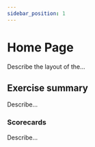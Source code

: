 ```yaml
---
sidebar_position: 1
---
```


# Home Page

Describe the layout of the...

## Exercise summary

Describe...

### Scorecards

Describe...